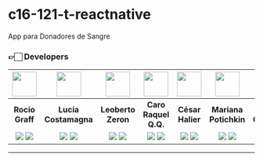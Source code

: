 # c16-121-t-reactnative
App  para Donadores de Sangre 

### 👉🏻 Developers

| <img src="https://avatars.githubusercontent.com/u/39743523?s=400&u=fe8567cd221ee31e7d4ebe8d85da673662703204&v=4" width=50>| <img src="https://avatars.githubusercontent.com/u/96883950?v=4" width=50>| <img src="https://avatars.githubusercontent.com/u/10091991?v=4" width=50>| <img src="https://avatars.githubusercontent.com/u/125221103?v=4" width=50>| <img src="https://avatars.githubusercontent.com/u/115671323?v=4" width=50>| <img src="https://avatars.githubusercontent.com/u/62658095?v=4" width=50>| <img src="https://avatars.githubusercontent.com/u/130777997?v=4" width=50>
|:-:|:-:|:-:|:-:|:-:|:-:|:-:|
| **Rocio Graff**| **Lucía Costamagna**| **Leoberto Zeron**| **Caro Raquel Q.Q.**| **César Halier**| **Mariana Potichkin**| **Vero Campero**|
| <a href="https://github.com/rociograff"><img src="https://img.shields.io/badge/github-%23121011.svg?&style=for-the-badge&logo=github&logoColor=white"/></a> <a href="https://www.linkedin.com/in/rocio-graff/"><img src="https://img.shields.io/badge/linkedin%20-%230077B5.svg?&style=for-the-badge&logo=linkedin&logoColor=white"/></a>| <a href="https://github.com/Lucostamagna"><img src="https://img.shields.io/badge/github-%23121011.svg?&style=for-the-badge&logo=github&logoColor=white"/></a> <a href="https://www.linkedin.com/in/luciacostamagna/"><img src="https://img.shields.io/badge/linkedin%20-%230077B5.svg?&style=for-the-badge&logo=linkedin&logoColor=white"/></a> | <a href="https://github.com/zerontec"><img src="https://img.shields.io/badge/github-%23121011.svg?&style=for-the-badge&logo=github&logoColor=white"/></a> <a href="https://www.linkedin.com/in/leoberto-zeron/"><img src="https://img.shields.io/badge/linkedin%20-%230077B5.svg?&style=for-the-badge&logo=linkedin&logoColor=white"/></a> | <a href="https://github.com/CaroRlQ"><img src="https://img.shields.io/badge/github-%23121011.svg?&style=for-the-badge&logo=github&logoColor=white"/></a> <a href=""><img src="https://img.shields.io/badge/linkedin%20-%230077B5.svg?&style=for-the-badge&logo=linkedin&logoColor=white"/></a> | <a href="https://github.com/haliercesr"><img src="https://img.shields.io/badge/github-%23121011.svg?&style=for-the-badge&logo=github&logoColor=white"/></a> <a href="https://www.linkedin.com/in/cesaralexanderhalier/"><img src="https://img.shields.io/badge/linkedin%20-%230077B5.svg?&style=for-the-badge&logo=linkedin&logoColor=white"/></a> | <a href="https://github.com/MarPotichkin"><img src="https://img.shields.io/badge/github-%23121011.svg?&style=for-the-badge&logo=github&logoColor=white"/></a> <a href="https://www.linkedin.com/in/mariana-potichkin/"><img src="https://img.shields.io/badge/linkedin%20-%230077B5.svg?&style=for-the-badge&logo=linkedin&logoColor=white"/></a>| <a href="https://github.com/verocampero"><img src="https://img.shields.io/badge/github-%23121011.svg?&style=for-the-badge&logo=github&logoColor=white"/></a> <a href="https://www.linkedin.com/in/veronica-campero-frontend/"><img src="https://img.shields.io/badge/linkedin%20-%230077B5.svg?&style=for-the-badge&logo=linkedin&logoColor=white"/></a>

<hr/>
